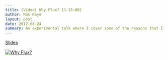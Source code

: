 ```yaml
---
title: (Video) Why Flux? [1:15:00]
author: Max Kaye
layout: post
date: 2017-08-24
summary: An experimental talk where I cover some of the reasons that I'm working on Flux and what I hope to achieve. Covers some epistomology, a bit of tech, and a lot about myself.
---
```


[Slides](https://docs.google.com/presentation/d/1rZpAInMaQKheEyUJKPbUubmU3jYKoJPtrQXij1loBJw/edit?usp=sharing)

[![Why Flux?](http://img.youtube.com/vi/nOa6I7v4bFo/0.jpg)](https://www.youtube.com/watch?v=nOa6I7v4bFo "Why Flux?")


